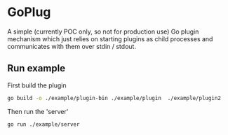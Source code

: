 # GoPlug

A simple (currently POC only, so not for production use) Go plugin mechanism which just relies on starting plugins as
child processes and communicates with them over stdin / stdout.

## Run example
First build the plugin
```bash
go build -o ./example/plugin-bin ./example/plugin  ./example/plugin2
```

Then run the 'server'
```bash
go run ./example/server
```